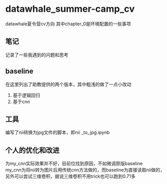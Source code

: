 # datawhale_summer-camp_cv
datawhale夏令营cv方向
其中chapter_0是环境配置的一些事项
## 笔记
记录了一些我遇到的问题和思考
## baseline
在这里列出了助教提供的两个版本，其中粗浅的做了一点小改动
1. 基于逻辑回归
2. 基于cnn
## 工具
编写了nii转换为jpg文件的脚本，即nii _to_jpg.ipynb
## 个人的优化和改进
为my_cnn实际效果并不好，目前位找到原因，不如微调原版baseline  
my_cnn为将nii转为图片后用传统cnn方法做的，而baseline为直接读取nii做的，另外可以尝试三维卷积，据说三维卷积不用trick也可以跑到0.71多
